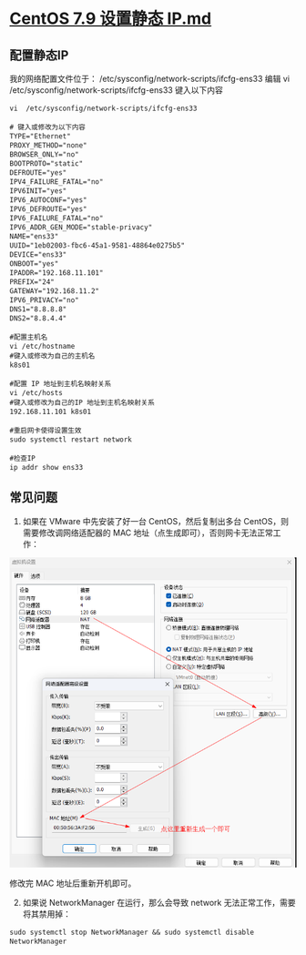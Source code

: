 # [CentOS 7.9 设置静态 IP.md](CentOS%207.9%20%E8%AE%BE%E7%BD%AE%E9%9D%99%E6%80%81%20IP.md)

## 配置静态IP

我的网络配置文件位于： /etc/sysconfig/network-scripts/ifcfg-ens33
编辑 vi /etc/sysconfig/network-scripts/ifcfg-ens33 键入以下内容

```shell
vi  /etc/sysconfig/network-scripts/ifcfg-ens33

# 键入或修改为以下内容
TYPE="Ethernet"
PROXY_METHOD="none"
BROWSER_ONLY="no"
BOOTPROTO="static"
DEFROUTE="yes"
IPV4_FAILURE_FATAL="no"
IPV6INIT="yes"
IPV6_AUTOCONF="yes"
IPV6_DEFROUTE="yes"
IPV6_FAILURE_FATAL="no"
IPV6_ADDR_GEN_MODE="stable-privacy"
NAME="ens33"
UUID="1eb02003-fbc6-45a1-9581-48864e0275b5"
DEVICE="ens33"
ONBOOT="yes"
IPADDR="192.168.11.101"
PREFIX="24"
GATEWAY="192.168.11.2"
IPV6_PRIVACY="no"
DNS1="8.8.8.8"
DNS2="8.8.4.4"

#配置主机名
vi /etc/hostname
#键入或修改为自己的主机名
k8s01

#配置 IP 地址到主机名映射关系
vi /etc/hosts
#键入或修改为自己的IP 地址到主机名映射关系
192.168.11.101 k8s01

#重启网卡使得设置生效
sudo systemctl restart network

#检查IP
ip addr show ens33

```

## 常见问题

1. 如果在 VMware 中先安装了好一台 CentOS，然后复制出多台 CentOS，则需要修改调网络适配器的 MAC 地址（点生成即可），否则网卡无法正常工作：

![](./img/VMware%20生成机器网卡MAC地址.png)

修改完 MAC 地址后重新开机即可。

2. 如果说 NetworkManager 在运行，那么会导致 network 无法正常工作，需要将其禁用掉：

```shell
sudo systemctl stop NetworkManager && sudo systemctl disable NetworkManager
```